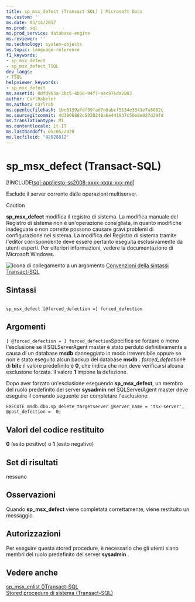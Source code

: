 ```yaml
---
title: sp_msx_defect (Transact-SQL) | Microsoft Docs
ms.custom: ''
ms.date: 03/14/2017
ms.prod: sql
ms.prod_service: database-engine
ms.reviewer: ''
ms.technology: system-objects
ms.topic: language-reference
f1_keywords:
- sp_msx_defect
- sp_msx_defect_TSQL
dev_langs:
- TSQL
helpviewer_keywords:
- sp_msx_defect
ms.assetid: 0dfd963a-3bc5-4b58-94f7-aec976da2883
author: CarlRabeler
ms.author: carlrab
ms.openlocfilehash: 1bc6139afdf99fad7a6abcf5134e3341e7a8082c
ms.sourcegitcommit: 4d3896882c5930248a6e441937c50e8e027d29fd
ms.translationtype: MT
ms.contentlocale: it-IT
ms.lasthandoff: 05/05/2020
ms.locfileid: "82828812"
---
```

# <a name="sp_msx_defect-transact-sql"></a>sp_msx_defect (Transact-SQL)
[!INCLUDE[tsql-appliesto-ss2008-xxxx-xxxx-xxx-md](../../includes/tsql-appliesto-ss2008-xxxx-xxxx-xxx-md.md)]

  Esclude il server corrente dalle operazioni multiserver.  
  
> [!CAUTION]  
>  **sp_msx_defect** modifica il registro di sistema. La modifica manuale del Registro di sistema non è un'operazione consigliata, in quanto modifiche inadeguate o non corrette possono causare gravi problemi di configurazione nel sistema. La modifica del Registro di sistema tramite l'editor corrispondente deve essere pertanto eseguita esclusivamente da utenti esperti. Per ulteriori informazioni, vedere la documentazione di Microsoft Windows.  
  
 ![Icona di collegamento a un argomento](../../database-engine/configure-windows/media/topic-link.gif "Icona di collegamento a un argomento") [Convenzioni della sintassi Transact-SQL](../../t-sql/language-elements/transact-sql-syntax-conventions-transact-sql.md)  
  
## <a name="syntax"></a>Sintassi  
  
```  
  
sp_msx_defect [@forced_defection =] forced_defection  
```  
  
## <a name="arguments"></a>Argomenti  
`[ @forced_defection = ] forced_defection`Specifica se forzare o meno l'esclusione se il SQLServerAgent master è stato perduto definitivamente a causa di un database **msdb** danneggiato in modo irreversibile oppure se non è stato eseguito alcun backup del database **msdb** . *forced_defection*è di **bit**e il valore predefinito è **0**, che indica che non deve verificarsi alcuna esclusione forzata. Il valore **1** impone la defezione.  
  
 Dopo aver forzato un'esclusione eseguendo **sp_msx_defect**, un membro del ruolo predefinito del server **sysadmin** nel SQLServerAgent master deve eseguire il comando seguente per completare l'esclusione:  
  
```  
EXECUTE msdb.dbo.sp_delete_targetserver @server_name = 'tsx-server', @post_defection =  0;  
```  
  
## <a name="return-code-values"></a>Valori del codice restituito  
 **0** (esito positivo) o **1** (esito negativo)  
  
## <a name="result-sets"></a>Set di risultati  
 nessuno  
  
## <a name="remarks"></a>Osservazioni  
 Quando **sp_msx_defect** viene completata correttamente, viene restituito un messaggio.  
  
## <a name="permissions"></a>Autorizzazioni  
 Per eseguire questa stored procedure, è necessario che gli utenti siano membri del ruolo predefinito del server **sysadmin** .  
  
## <a name="see-also"></a>Vedere anche  
 [sp_msx_enlist &#40;&#41;Transact-SQL](../../relational-databases/system-stored-procedures/sp-msx-enlist-transact-sql.md)   
 [Stored procedure di sistema &#40;Transact-SQL&#41;](../../relational-databases/system-stored-procedures/system-stored-procedures-transact-sql.md)  
  
  

